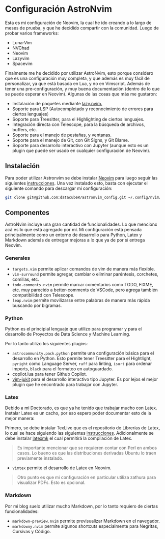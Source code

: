 # Configuración AstroNvim

Esta es mi configuración de Neovim, la cual he ido creando a lo largo de meses de prueba, y que he decidido compartir con la comunidad.
Luego de probar varios frameworks: 

* LunarVim
* NVChad
* Neovim
* Lazyvim
* Spacevim

Finalmente me he decidido por utilizar AstroNvim, esto porque considero que es una configuración muy completa, y que además es muy fácil de personalizar, ya que está basada en Lua, y no en Vimscript. Además de tener una pre-configuración, y muy buena documentación (dentro de lo que se puede esperar en Neovim). Algunas de las cosas que más me gustaron:

* Instalación de paquetes mediante [lazy.nvim.](https://github.com/folke/lazy.nvim)
* Soporte para LSP (Autocompletado y reconocimiento de errores para ciertos lenguajes)
* Soporte para Treesitter, para el Highlighting de ciertos lenguajes.
* Integración directa con Telescope, para la búsqueda de archivos, buffers, etc.
* Soporte para el manejo de pestañas, y ventanas.
* Soporte para el manejo de Git, con Git Signs, y Git Blame.
* Soporte para desarrollo interactivo con Jupyter (aunque esto es un plugin que puede ser usado en cualquier configuración de Neovim).

## Instalación

Para poder utilizar Astronvim se debe instalar [Neovim](https://github.com/neovim/neovim/wiki/Installing-Neovim) para luego seguir las siguientes [instrucciones](https://astronvim.com/). Una vez instalado esto, basta con ejecutar el siguiente comando para descargar mi configuración:

```bash
git clone git@github.com:datacubeR/astronvim_config.git ~/.config/nvim/lua/user
```

## Componentes

AstroNvim incluye una gran cantidad de funcionalidades. Lo que menciono acá es lo que está agregado por mí. Mi configuración está pensada principalmente como un entorno de desarrollo para Python, Latex y Markdown además de entregar mejoras a lo que  ya de por sí entrega Neovim.  

### Generales

* `targets.vim` permite aplicar comandos de vim de manera más flexible.
* `vim-surround` permite agregar, cambiar o eliminar paréntesis, corchetes, comillas, etc.
* `todo-comments.nvim` permite marcar comentarios como TODO, FIXME, etc. muy parecido a better-comments de VSCode, pero agrega también compatibilidad con Telescope. 
* `leap.nvim` permite movilizarse entre palabras de manera más rápida buscando por bigramas. 

### Python

Python es el principial lenguaje que utilizo para programar y para el desarrollo de Proyectos de Data Science y Machine Learning. 

Por lo tanto utilizo los siguientes plugins:

* `astrocommunity.pack.python` permite una configuración básica para el desarrollo en Python. Esto permite tener Treesitter para el Hightlight, `pyright` como Language Server, `ruff` para linting, `isort` para ordenar imports, `black` para el formateo en autoguardado. 
* copilot.lua para tener Github Copilot. 
* [vim-jukit](https://github.com/luk400/vim-jukit) para el desarrollo interactivo tipo Jupyter. Es por lejos el mejor plugin que he encontrado para trabajar con Jupyter. 

### Latex

Debido a mi Doctorado, es que ya he tenido que trabajar mucho con Latex. Instalar Latex es un cacho, por eso espero poder documentar esto de la mejor manera: 

Primero, se debe instalar TexLive que es el repositorio de Librerías de Latex, lo cual se hace siguiendo las siguientes [instrucciones](https://www.tug.org/texlive/quickinstall.html). Adicionalmente se debe instalar [latexmk](https://howtoinstall.co/es/latexmk) el cual permitirá la compilación de Latex.

> Es importante mencionar que se requieren contar con Perl en ambos casos. Lo bueno es que las distribuciones derivadas Ubuntu lo traen previamente instalado. 

* `vimtex` permite el desarrollo de Latex en Neovim.

> Otro punto es que mi configuración en particular utiliza zathura para visualizar PDFs. Esto es opcional.


### Markdown

Por mi blog suelo utilizar mucho Markdown, por lo tanto requiero de ciertas funcionalidades:

* `markdown-preview.nvim` permite previsualizar Markdown en el navegador.
* `markdowny.nvim` permite algunos shortcuts especialmente para Negritas, Cursivas y Código.

